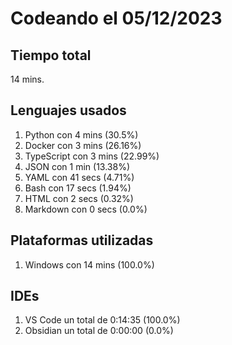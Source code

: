 # Codeando el 05/12/2023

## Tiempo total
14 mins.

## Lenguajes usados
1. Python con 4 mins (30.5%)
1. Docker con 3 mins (26.16%)
1. TypeScript con 3 mins (22.99%)
1. JSON con 1 min (13.38%)
1. YAML con 41 secs (4.71%)
1. Bash con 17 secs (1.94%)
1. HTML con 2 secs (0.32%)
1. Markdown con 0 secs (0.0%)

## Plataformas utilizadas
1. Windows con 14 mins (100.0%)

## IDEs
1. VS Code un total de 0:14:35 (100.0%)
1. Obsidian un total de 0:00:00 (0.0%)
